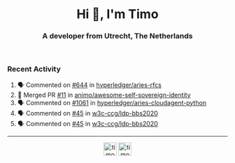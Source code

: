 <h1 align="center">Hi 👋, I'm Timo</h1>
<h3 align="center">A developer from Utrecht, The Netherlands</h3>
<br/>
<!-- https://github.com/rahuldkjain/github-profile-readme-generator --!>

<!--  <p align="left"><img src="https://github-readme-stats.vercel.app/api?username=timoglastra&show_icons=true&count_private=true&" alt="timoglastra" /></p> --!>

<!--
Github language stats
<p align="left"><img src="https://github-readme-stats.vercel.app/api/top-langs/?username=timoglastra&layout=compact" alt="timoglastra" /><p>
-->

<!-- Codestats language stats -->
<!-- <p align="left"><img src="https://codestats-readme.vercel.app/api/top-langs/?username=timoglastra&layout=compact&language_count=12" alt="timoglastra" /><p>    --!>
  
<h3>Recent Activity</h3>

<!--START_SECTION:activity-->
1. 🗣 Commented on [#644](https://github.com/hyperledger/aries-rfcs/issues/644) in [hyperledger/aries-rfcs](https://github.com/hyperledger/aries-rfcs)
2. 🎉 Merged PR [#11](https://github.com/animo/awesome-self-sovereign-identity/pull/11) in [animo/awesome-self-sovereign-identity](https://github.com/animo/awesome-self-sovereign-identity)
3. 🗣 Commented on [#1061](https://github.com/hyperledger/aries-cloudagent-python/issues/1061) in [hyperledger/aries-cloudagent-python](https://github.com/hyperledger/aries-cloudagent-python)
4. 🗣 Commented on [#45](https://github.com/w3c-ccg/ldp-bbs2020/issues/45) in [w3c-ccg/ldp-bbs2020](https://github.com/w3c-ccg/ldp-bbs2020)
5. 🗣 Commented on [#45](https://github.com/w3c-ccg/ldp-bbs2020/issues/45) in [w3c-ccg/ldp-bbs2020](https://github.com/w3c-ccg/ldp-bbs2020)
<!--END_SECTION:activity-->

---

<p align="center">
<a href="https://twitter.com/timoglastra" target="blank"><img align="center" src="https://cdn.jsdelivr.net/npm/simple-icons@3.0.1/icons/twitter.svg" alt="timoglastra" height="30" width="30" /></a>
<a href="https://linkedin.com/in/timoglastra" target="blank"><img align="center" src="https://cdn.jsdelivr.net/npm/simple-icons@3.0.1/icons/linkedin.svg" alt="timoglastra" height="30" width="30" /></a>
</p>



